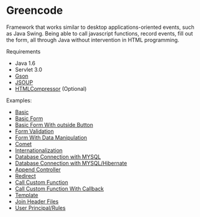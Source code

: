 Greencode
=========

Framework that works similar to desktop applications-oriented events, such as Java Swing. Being able to call javascript functions, record events, fill out the form, all through Java without intervention in HTML programming.

Requirements
- Java 1.6
- Servlet 3.0
- [Gson](https://code.google.com/p/google-gson/)  
- [JSOUP](http://http://jsoup.org/)  
- [HTMLCompressor](https://code.google.com/p/htmlcompressor/) (Optional)  

Examples:  
- [Basic](/samples/basic.md)  
- [Basic Form ](/samples/formBasic.md)  
- [Basic Form With outside Button](/samples/formBasicWithOutsideButton.md)  
- [Form Validation](/samples/formValidation.md)  
- [Form With Data Manipulation](/samples/formWithManipulation.md)  
- [Comet](/samples/comet.md)  
- [Internationalization](/samples/internationalization.md)  
- [Database Connection with MYSQL](/samples/databaseConnection.md)  
- [Database Connection with MYSQL/Hibernate](/samples/customDatabaseConnectionHibernate.md)  
- [Append Controller](/samples/appendController.md)  
- [Redirect](/samples/redirect.md)  
- [Call Custom Function](/samples/callCustomFunction.md)  
- [Call Custom Function With Callback](/samples/callCustomFunctionWithCallbackFunction.md)  
- [Template](/samples/template.md)  
- [Join Header Files](/samples/joinHeaderFiles.md)  
- [User Principal/Rules](/samples/userPrincipalRules.md)  
